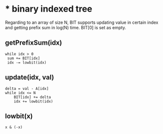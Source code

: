 # \* binary indexed tree

Regarding to an array of size N, BIT supports updating value in certain index and getting prefix sum in log\(N\) time. BIT\[0\] is set as empty.

## getPrefixSum\(idx\)

```text
while idx > 0
 sum += BIT[idx]
 idx -= lowbit(idx)
```

## update\(idx, val\)

```text
delta = val - A[idx]
while idx <= N
    BIT[idx] += delta
    idx += lowbit(idx)
```

## lowbit\(x\)

```text
x & (-x)
```

